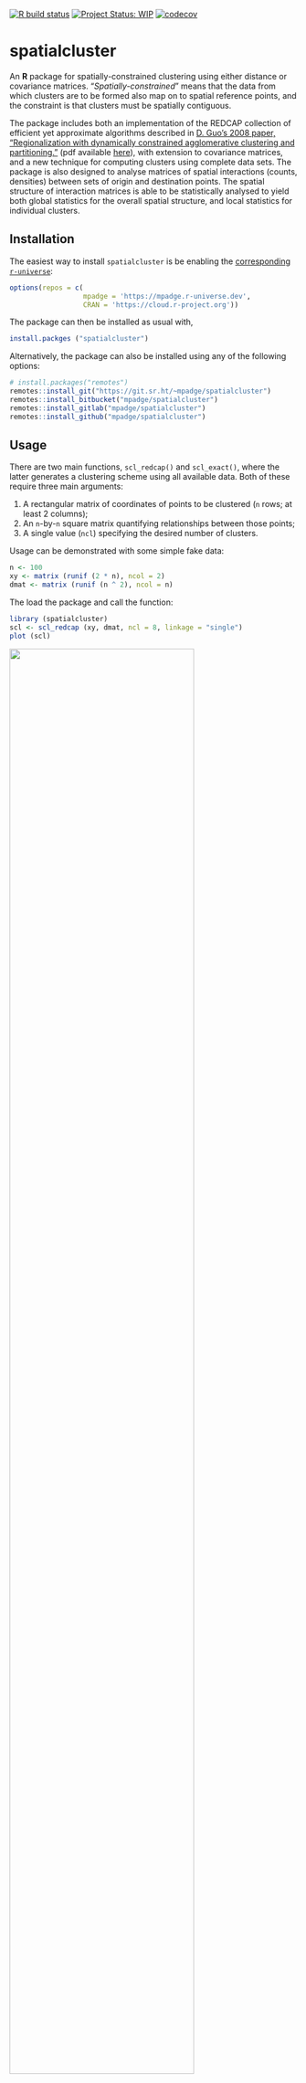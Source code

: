 <!-- README.md is generated from README.Rmd. Please edit that file -->

[![R build
status](https://github.com/mpadge/spatialcluster/workflows/R-CMD-check/badge.svg)](https://github.com/mpadge/spatialcluster/actions?query=workflow%3AR-CMD-check)
[![Project Status:
WIP](http://www.repostatus.org/badges/latest/wip.svg)](http://www.repostatus.org/#wip)
[![codecov](https://codecov.io/gh/mpadge/spatialcluster/branch/master/graph/badge.svg)](https://codecov.io/gh/mpadge/spatialcluster)

# spatialcluster

An **R** package for spatially-constrained clustering using either
distance or covariance matrices. “*Spatially-constrained*” means that
the data from which clusters are to be formed also map on to spatial
reference points, and the constraint is that clusters must be spatially
contiguous.

The package includes both an implementation of the REDCAP collection of
efficient yet approximate algorithms described in [D. Guo’s 2008 paper,
“Regionalization with dynamically constrained agglomerative clustering
and
partitioning.”](https://www.tandfonline.com/doi/abs/10.1080/13658810701674970)
(pdf available
[here](https://pdfs.semanticscholar.org/ead1/7df8aaa1aed0e433b3ae1ec1ec5c7e785b2b.pdf)),
with extension to covariance matrices, and a new technique for computing
clusters using complete data sets. The package is also designed to
analyse matrices of spatial interactions (counts, densities) between
sets of origin and destination points. The spatial structure of
interaction matrices is able to be statistically analysed to yield both
global statistics for the overall spatial structure, and local
statistics for individual clusters.

## Installation

The easiest way to install `spatialcluster` is be enabling the
[corresponding `r-universe`](https://mpadge.r-universe.dev/):

``` r
options(repos = c(
                  mpadge = 'https://mpadge.r-universe.dev',
                  CRAN = 'https://cloud.r-project.org'))
```

The package can then be installed as usual with,

``` r
install.packges ("spatialcluster")
```

Alternatively, the package can also be installed using any of the
following options:

``` r
# install.packages("remotes")
remotes::install_git("https://git.sr.ht/~mpadge/spatialcluster")
remotes::install_bitbucket("mpadge/spatialcluster")
remotes::install_gitlab("mpadge/spatialcluster")
remotes::install_github("mpadge/spatialcluster")
```

## Usage

There are two main functions, `scl_redcap()` and `scl_exact()`, where
the latter generates a clustering scheme using all available data. Both
of these require three main arguments:

1.  A rectangular matrix of coordinates of points to be clustered (`n`
    rows; at least 2 columns);
2.  An `n`-by-`n` square matrix quantifying relationships between those
    points;
3.  A single value (`ncl`) specifying the desired number of clusters.

Usage can be demonstrated with some simple fake data:

``` r
n <- 100
xy <- matrix (runif (2 * n), ncol = 2)
dmat <- matrix (runif (n ^ 2), ncol = n)
```

The load the package and call the function:

``` r
library (spatialcluster)
scl <- scl_redcap (xy, dmat, ncl = 8, linkage = "single")
plot (scl)
```

<!-- ![](man/figures/README-plot-single-1.png) -->

<img src="man/figures/README-plot-single-1.png" width = "80%"/>

``` r
scl <- scl_redcap (xy, dmat, ncl = 8, linkage = "average")
plot (scl)
```

<!-- ![](man/figures/README-plot-average-1.png) -->

<img src="man/figures/README-plot-average-1.png" width = "80%"/>

``` r
scl <- scl_redcap (xy, dmat, ncl = 8, linkage = "complete")
plot (scl)
```

<!-- ![](man/figures/README-plot-complete-1.png) -->

<img src="man/figures/README-plot-complete-1.png" width = "80%"/>

``` r
scl <- scl_full (xy, dmat, ncl = 8, linkage = "single")
plot (scl)
```

<!-- ![](man/figures/README-plot-fullsingle-1.png) -->

<img src="man/figures/README-plot-fullsingle-1.png" width = "80%"/>

``` r
scl <- scl_full (xy, dmat, ncl = 8, linkage = "average")
plot (scl)
```

<!-- ![](man/figures/README-plot-fullaverage-1.png) -->

<img src="man/figures/README-plot-fullaverage-1.png" width = "80%"/>

This example illustrates the universal danger in all clustering
algorithms: they can not fail to produce results, even when the data fed
to them are definitely devoid of any information as in this example.
Clustering algorithms should only be applied to reflect a very specific
hypothesis for why data should be clustered in the first place; spatial
clustering algorithms should only be applied to reflect two very
specific hypothesis for (i) why data should be clustered at all, and
(ii) why those clusters should manifest a spatial pattern.
